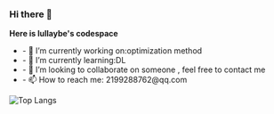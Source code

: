 ### Hi there 👋

**Here is lullaybe's codespace**
<ul>
<li>- 🔭 I’m currently working on:optimization method </li>
<li>- 🌱 I’m currently learning:DL  </li>
<li>- 👯 I’m looking to collaborate on someone , feel free to contact me</li>
<li>- 📫 How to reach me: 2199288762@qq.com</li>

</ul>

![Top Langs](https://github-readme-stats.vercel.app/api/top-langs/?username=lullabyeoytl&layout=compact)
<!--
**lullabyeoytl/lullabyeoytl** is a ✨ _special_ ✨ repository because its `README.md` (this file) appears on your GitHub profile.

Here are some ideas to get you started:

- 🔭 I’m currently working on ...
- 🌱 I’m currently learning ...
- 👯 I’m looking to collaborate on ...
- 🤔 I’m looking for help with ...
- 💬 Ask me about ...
- 📫 How to reach me: ...
- 😄 Pronouns: ...
- ⚡ Fun fact: ...
![Anurag's GitHub stats](https://github-readme-stats.vercel.app/api?username=lullabyeoytl&count_private=true)
[![Top Langs](https://github-readme-stats.vercel.app/api/top-langs/?username=lullabyeoytl)](https://github.com/anuraghazra/github-readme-stats)
-->

